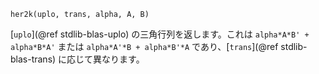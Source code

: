 ```
her2k(uplo, trans, alpha, A, B)
```

[`uplo`](@ref stdlib-blas-uplo) の三角行列を返します。これは `alpha*A*B' + alpha*B*A'` または `alpha*A'*B + alpha*B'*A` であり、[`trans`](@ref stdlib-blas-trans) に応じて異なります。
